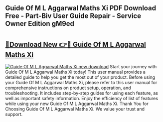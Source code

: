 ## Guide Of M L Aggarwal Maths Xi PDF Download Free - Part-Biv User Guide Repair - Service Owner Edition gM9ed

# <h2><a href="http://bc7636.oget.top/?id=Guide+Of+M+L+Aggarwal+Maths+Xi">🔗Download New 👉🔴 Guide Of M L Aggarwal Maths Xi</a></h2>

[![Guide Of M L Aggarwal Maths Xi new download](https://i.imgur.com/5g1atiW.png)](http://bc7636.oget.top/?id=Guide+Of+M+L+Aggarwal+Maths+Xi)
Start your journey with Guide Of M L Aggarwal Maths Xi today! This user manual provides a detailed guide to help you get the most out of your product. Before using your Guide Of M L Aggarwal Maths Xi, please refer to this user manual for comprehensive instructions on product setup, operation, and troubleshooting. It includes step-by-step guides for using each feature, as well as important safety information. Enjoy the efficiency of list of features while using your new Guide Of M L Aggarwal Maths Xi. Thank You for Choosing Guide Of M L Aggarwal Maths Xi. We value your trust and support.
